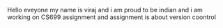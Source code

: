 Hello eveyone my name is viraj and i am proud to be indian and i am working on CS699 assignment and assignment is about version coontrol